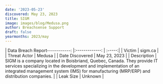 ```yaml
---
date: '2023-05-23'
discovered: May 23, 2023
title: SIGM
image: images/blog/Medusa.png
author: Breachsense Support
draft: false
yearmonths: 2023/may
---
```


| Data Breach Report------------:     |:-------------:    | :-----:|
| Victim      | sigm.ca      | 
| Threat Actor      | Medusa      | 
| Date Discovered      | May 23, 2023      | 
| Description      | SIGM is a company located in Boisbriand, Quebec, Canada. They provide IT services specializing in the development and implementation of an integrated management system (IMS) for manufacturing (MRP/ERP) and distribution companies.      | 
| Leak Size      | Unknown      | 

